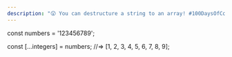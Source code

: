 ```yaml
---
description: "😲 You can destructure a string to an array! #100DaysOfCode #JavaScript #ES6"
---
```

const numbers = '123456789';

const [...integers] = numbers;
//=> [1, 2, 3, 4, 5, 6, 7, 8, 9];